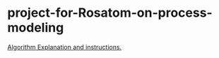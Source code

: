 # project-for-Rosatom-on-process-modeling
[Algorithm Explanation and instructions.](https://vk.com/video-222481962_456239035)
